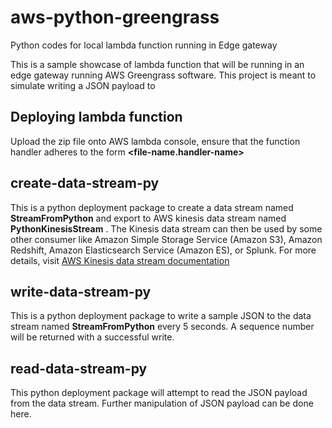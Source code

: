 # aws-python-greengrass
Python codes for local lambda function running in Edge gateway

This is a sample showcase of lambda function that will be running in an edge gateway running AWS Greengrass software.
This project is meant to simulate writing a JSON payload to 


## Deploying lambda function
Upload the zip file onto AWS lambda console, ensure that the function handler adheres to the form **<file-name.handler-name>**

## create-data-stream-py
This is a python deployment package to create a data stream named **StreamFromPython** and export to AWS kinesis data stream named **PythonKinesisStream** . 
The Kinesis data stream can then be used by some other consumer like Amazon Simple Storage Service (Amazon S3), Amazon Redshift, Amazon Elasticsearch Service (Amazon ES), or Splunk.
For more details, visit [AWS Kinesis data stream documentation](https://docs.aws.amazon.com/streams/latest/dev/amazon-kinesis-consumers.html)


## write-data-stream-py
This is a python deployment package to write a sample JSON to the data stream named **StreamFromPython** every 5 seconds. A sequence number will be returned with a successful write.

## read-data-stream-py
This python deployment package will attempt to read the JSON payload from the data stream. Further manipulation of JSON payload can be done here.





